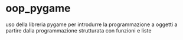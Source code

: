 # oop_pygame
uso della libreria pygame per introdurre la programmazione a oggetti a partire dalla programmazione strutturata con funzioni e liste
